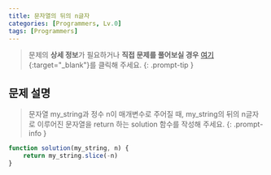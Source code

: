 ```yaml
---
title: 문자열의 뒤의 n글자
categories: [Programmers, Lv.0]
tags: [Programmers]
---
```


> 문제의 **상세 정보**가 필요하거나 **직접 문제를 풀어보실 경우** [여기](https://school.programmers.co.kr/learn/courses/30/lessons/181910){:target="_blank"}를 클릭해 주세요.
{: .prompt-tip }

## 문제 설명

> 문자열 my_string과 정수 n이 매개변수로 주어질 때, my_string의 뒤의 n글자로 이루어진 문자열을 return 하는 solution 함수를 작성해 주세요.
{: .prompt-info }

```js
function solution(my_string, n) {
    return my_string.slice(-n)
}
```